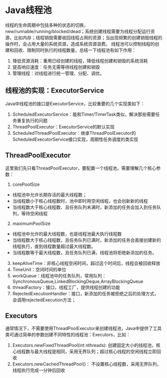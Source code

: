 # Java线程池

线程的生命周期中包括多种的状态的切换，new/runnable/running/blocked/dead；系统创建线程需要为线程分配运行资源，比如内存；线程销毁需要收回线程占用的资源；当出现频繁的创建销毁线程的操作时，会占用大量的系统资源，造成系统资源浪费。
线程池可以控制线程的创建和回收、限制同时执行的线程数量，总结一下线程池有如下作用：

1. 降低资源消耗：重用已经创建的线程，降低线程创建和销毁的系统消耗
2. 提高响应速度：任务无需等待线程创建和销毁
3. 管理线程：对线程进行统一管理、分配、调优。

## 线程池的实现：ExecutorService
Java中线程池的接口是ExecutorService，比较重要的几个实现类如下：
1. ScheduledExecutorService：能和Timer/TimerTask类似，解决那些需要任务重复执行的问题
2. ThreadPoolExecutor：ExecutorService的默认实现
3. ScheduledThreadPoolExecutor：继承ThreadPoolExecutor的ScheduledExecutorService接口实现，周期性任务调度的类实现

## ThreadPoolExecutor
这里我们先只看ThreadPoolExecutor，要配置一个线程池，需要理解几个核心参数：
1. corePoolSize
 - 线程池中允许长期存活的最大线程数；
 - 当线程数小于核心线程数时，池中即时用空闲线程，也会创新新的线程
 - 当线程数大于核心线程数、且任务队列未满时，新添加的任务会加入到任务队列，等待空闲线程
2. maximumPoolSize
 - 线程池中允许的最大线程数，也是线程池最大执行线程数
 - 当线程数大于核心线程数，且任务队列已满时，新添加的任务会直接创建新的线程执行，直到线程数量超过最大线程数。
 - 当线程数等于最大线程数，且任务队列已满，线程池将拒绝新添加的任务。
3. keepAliveTime：非核心线程空闲时间，超过这个时间后，线程会被回收释放
4. TimeUnit：空间时间的单位
5. workQueue：线程池中的任务队列，常用队列：SynchronousQueue,LinkedBlockingDeque,ArrayBlockingQueue
6. threadFactory：接口，线程工厂，提供线程创建的功能
7. RejectedExecutionHandler：接口，新添加的任务被拒绝之后的处理方式，会调用rejectedExecution方法；

## Executors
通常情况下，不需要使用ThreadPoolExecutor来创建线程池，Java中提供了工具类可通过简单的参数创建不同特性的线程池：Executors，比如：
1. Executors.newFixedThreadPool(int nthreads): 创建固定大小的线程池，核心线程数与最大线程是相同，采用无界队列；超过核心线程的空闲线程立即回收
2. Executors.newCachedThreadPool()： 不设置核心线程数，采用无界队列，线程执行完成一分钟后回收